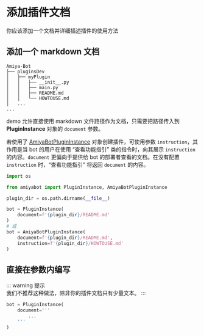 # 添加插件文档

你应该添加一个文档并详细描述插件的使用方法

## 添加一个 markdown 文档

```text {6,7}
Amiya-Bot
├── pluginsDev
│   ├── myPlugin
│   │   ├── __init__.py
│   │   ├── main.py
│   │   ├── README.md
│   │   └── HOWTOUSE.md
│   ...
...
```

demo 允许直接使用 markdown 文件路径作为文档，只需要把路径传入到 **PluginInstance** 对象的 `document` 参数。

若使用了 [AmiyaBotPluginInstance](/develop/plugin/consoleConfig.html#amiyabotplugininstance)
对象创建插件，可使用参数 `instruction`，其作用是当 bot 的用户在使用 “查看功能指引”
类的指令时，向其展示 `instruction` 的内容。`document` 更偏向于提供给 bot
的部署者查看的文档。在没有配置 `instruction` 时，“查看功能指引” 将返回 `document` 的内容。

```python
import os

from amiyabot import PluginInstance, AmiyaBotPluginInstance

plugin_dir = os.path.dirname(__file__)

bot = PluginInstance(
    document=f'{plugin_dir}/README.md'
)
# 或
bot = AmiyaBotPluginInstance(
    document=f'{plugin_dir}/README.md',
    instruction=f'{plugin_dir}/HOWTOUSE.md'
)
```

## 直接在参数内编写

::: warning 提示<br>
我们不推荐这种做法，除非你的插件文档只有少量文本。
:::

```python
bot = PluginInstance(
    document='''
        ...
    '''
)
```
